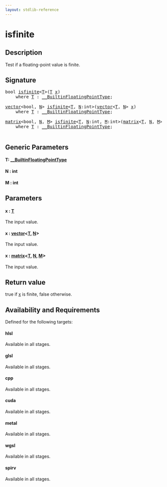 ```yaml
---
layout: stdlib-reference
---
```


# isfinite

## Description

Test if a floating-point value is finite.



## Signature 

<pre>
<span class="code_keyword">bool</span> <a href="isfinite.md">isfinite</a>&lt;<a href="isfinite.md#typeparam-T" class="code_type">T</a>&gt;(<a href="isfinite.md#typeparam-T" class="code_type">T</a> <a href="isfinite.md#decl-x" class="code_param">x</a>)
    <span class='code_keyword'>where</span> <a href="isfinite.md#typeparam-T" class="code_type">T</a> : <a href="../interfaces/0_builtinfloatingpointtype-029hm/index.md" class="code_type">__BuiltinFloatingPointType</a>;

<a href="../types/vector/index.md" class="code_type">vector</a>&lt;<span class="code_keyword">bool</span>, <a href="isfinite.md#decl-N" class="code_var">N</a>&gt; <a href="isfinite.md">isfinite</a>&lt;<a href="isfinite.md#typeparam-T" class="code_type">T</a>, <a href="isfinite.md#decl-N" class="code_var">N</a>:<span class="code_keyword">int</span>&gt;(<a href="../types/vector/index.md" class="code_type">vector</a>&lt;<a href="isfinite.md#typeparam-T" class="code_type">T</a>, <a href="isfinite.md#decl-N" class="code_var">N</a>&gt; <a href="isfinite.md#decl-x" class="code_param">x</a>)
    <span class='code_keyword'>where</span> <a href="isfinite.md#typeparam-T" class="code_type">T</a> : <a href="../interfaces/0_builtinfloatingpointtype-029hm/index.md" class="code_type">__BuiltinFloatingPointType</a>;

<a href="../types/matrix/index.md" class="code_type">matrix</a>&lt;<span class="code_keyword">bool</span>, <a href="isfinite.md#decl-N" class="code_var">N</a>, <a href="isfinite.md#decl-M" class="code_var">M</a>&gt; <a href="isfinite.md">isfinite</a>&lt;<a href="isfinite.md#typeparam-T" class="code_type">T</a>, <a href="isfinite.md#decl-N" class="code_var">N</a>:<span class="code_keyword">int</span>, <a href="isfinite.md#decl-M" class="code_var">M</a>:<span class="code_keyword">int</span>&gt;(<a href="../types/matrix/index.md" class="code_type">matrix</a>&lt;<a href="isfinite.md#typeparam-T" class="code_type">T</a>, <a href="isfinite.md#decl-N" class="code_var">N</a>, <a href="isfinite.md#decl-M" class="code_var">M</a>&gt; <a href="isfinite.md#decl-x" class="code_param">x</a>)
    <span class='code_keyword'>where</span> <a href="isfinite.md#typeparam-T" class="code_type">T</a> : <a href="../interfaces/0_builtinfloatingpointtype-029hm/index.md" class="code_type">__BuiltinFloatingPointType</a>;

</pre>

## Generic Parameters

####  <a id="typeparam-T"></a>T: [\_\_BuiltinFloatingPointType](../interfaces/0_builtinfloatingpointtype-029hm/index.md)
####  <a id="decl-N"></a>N  : int
####  <a id="decl-M"></a>M  : int

## Parameters

####  <a id="decl-x"></a>x  : [T](isfinite.md#typeparam-T)
The input value.

####  <a id="decl-x"></a>x  : [vector](../types/vector/index.md)\<[T](../types/vector/index.md#typeparam-T), [N](../types/vector/index.md#decl-N)\>
The input value.

####  <a id="decl-x"></a>x  : [matrix](../types/matrix/index.md)\<[T](../types/matrix/t-0.md), [N](../types/matrix/index.md#decl-N), [M](../types/matrix/index.md#decl-M)\>
The input value.


## Return value
<span class='code'>true</span> if <span class='code'><a href="isfinite.md#decl-x" class="code_param">x</a></span> is finite, <span class='code'>false</span> otherwise.


## Availability and Requirements

Defined for the following targets:

#### hlsl
Available in all stages.

#### glsl
Available in all stages.

#### cpp
Available in all stages.

#### cuda
Available in all stages.

#### metal
Available in all stages.

#### wgsl
Available in all stages.

#### spirv
Available in all stages.




<script>
// Fix .md links to .html when on ReadTheDocs
if (window.location.hostname.includes('readthedocs') || 
    window.location.hostname.includes('rtfd.io')) {
  document.addEventListener('DOMContentLoaded', function() {
    const links = document.querySelectorAll('a');
    links.forEach(link => {
      if (link.getAttribute('href') && link.getAttribute('href').endsWith('.md')) {
        link.href = link.href.replace(/\.md($|#|\?)/, '.html$1');
      }
    });
  });
}
</script>

